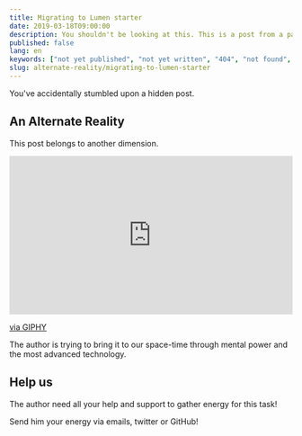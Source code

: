 ```yaml
---
title: Migrating to Lumen starter
date: 2019-03-18T09:00:00
description: You shouldn't be looking at this. This is a post from a parallel universe
published: false
lang: en
keywords: ["not yet published", "not yet written", "404", "not found", "lumen starter"]
slug: alternate-reality/migrating-to-lumen-starter
---
```


You've accidentally stumbled upon a hidden post.

## An Alternate Reality

This post belongs to another dimension.

<div style="width:100%;height:0;padding-bottom:56%;position:relative;"><iframe src="https://giphy.com/embed/igGApTvcxnJkgzOIVb" width="100%" height="100%" style="position:absolute" frameBorder="0" class="giphy-embed" allowFullScreen></iframe></div><p><a href="https://giphy.com/gifs/season-1-episode-6-s1-igGApTvcxnJkgzOIVb">via GIPHY</a></p>


The author is trying to bring it to our space-time through mental power and the most advanced technology.

## Help us

The author need all your help and support to gather energy for this task!

Send him your energy via emails, twitter or GitHub!
